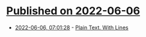 # [Published on 2022-06-06](index.md)

* [2022-06-06, 07:01:28](https://news.ycombinator.com/item?id=31637910) - [Plain Text. With Lines](http://akkartik.name/lines.html)

